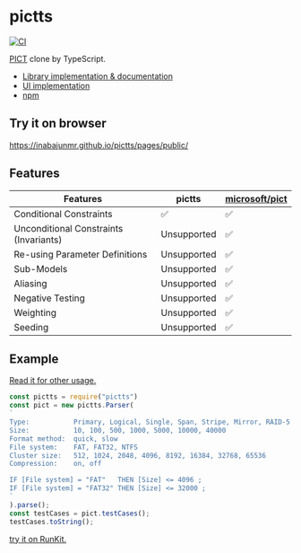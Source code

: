 # pictts

[![CI](https://github.com/inabajunmr/pictts/workflows/CI/badge.svg)](https://github.com/inabajunmr/pictts/actions?query=branch%3Amain)

[PICT](https://github.com/microsoft/pict) clone by TypeScript.

* [Library implementation & documentation](./pictts)
* [UI implementation](./pages)
* [npm](https://www.npmjs.com/package/pictts)
## Try it on browser

https://inabajunmr.github.io/pictts/pages/public/

## Features

| Features                               | pictts      | [microsoft/pict](https://github.com/microsoft/pict) |
| -------------------------------------- | ----------- | --------------------------------------------------- |
| Conditional Constraints                | ✅          | ✅                                                  |
| Unconditional Constraints (Invariants) | Unsupported | ✅                                                  |
| Re-using Parameter Definitions         | Unsupported | ✅                                                  |
| Sub-Models                             | Unsupported | ✅                                                  |
| Aliasing                               | Unsupported | ✅                                                  |
| Negative Testing                       | Unsupported | ✅                                                  |
| Weighting                              | Unsupported | ✅                                                  |
| Seeding                                | Unsupported | ✅                                                  |


## Example

[Read it for other usage.](./pictts)

```typescript
const pictts = require("pictts")
const pict = new pictts.Parser(
`
Type:           Primary, Logical, Single, Span, Stripe, Mirror, RAID-5
Size:           10, 100, 500, 1000, 5000, 10000, 40000
Format method:  quick, slow
File system:    FAT, FAT32, NTFS
Cluster size:   512, 1024, 2048, 4096, 8192, 16384, 32768, 65536
Compression:    on, off

IF [File system] = "FAT"   THEN [Size] <= 4096 ;
IF [File system] = "FAT32" THEN [Size] <= 32000 ;
`
).parse();
const testCases = pict.testCases();
testCases.toString();
```

[try it on RunKit.](https://npm.runkit.com/pictts)
